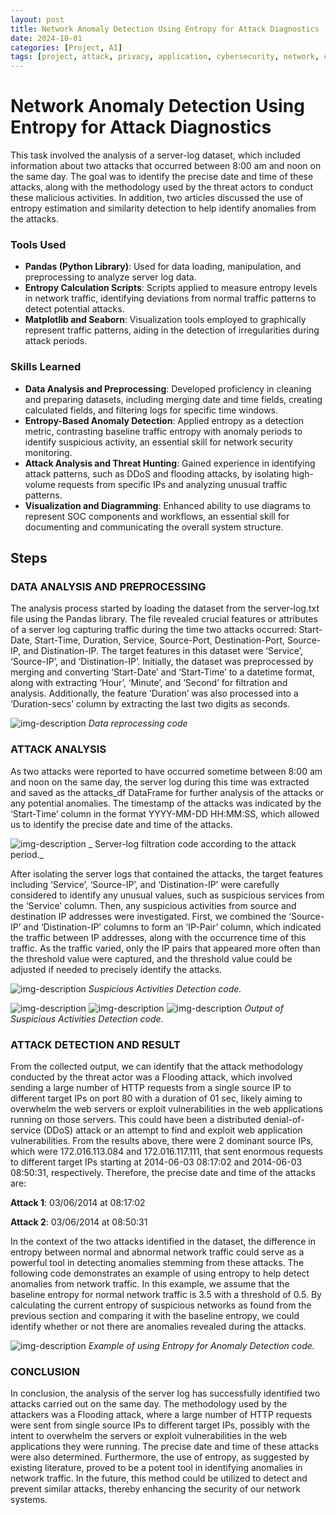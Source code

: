 ```yaml
---
layout: post
title: Network Anomaly Detection Using Entropy for Attack Diagnostics
date: 2024-10-01
categories: [Project, AI]
tags: [project, attack, privacy, application, cybersecurity, network, compliance-assessment, cookie, data-security]
---
```


# Network Anomaly Detection Using Entropy for Attack Diagnostics

This task involved the analysis of a server-log dataset, which included information about two attacks that occurred between 8:00 am and noon on the same day. The goal was to identify the precise date and time of these attacks, along with the methodology used by the threat actors to conduct these malicious activities. In addition, two articles discussed the use of entropy estimation and similarity detection to help identify anomalies from the attacks.


### Tools Used

- **Pandas (Python Library)**: Used for data loading, manipulation, and preprocessing to analyze server log data.
- **Entropy Calculation Scripts**: Scripts applied to measure entropy levels in network traffic, identifying deviations from normal traffic patterns to detect potential attacks.
- **Matplotlib and Seaborn**: Visualization tools employed to graphically represent traffic patterns, aiding in the detection of irregularities during attack periods.

### Skills Learned

- **Data Analysis and Preprocessing**: Developed proficiency in cleaning and preparing datasets, including merging date and time fields, creating calculated fields, and filtering logs for specific time windows.
- **Entropy-Based Anomaly Detection**: Applied entropy as a detection metric, contrasting baseline traffic entropy with anomaly periods to identify suspicious activity, an essential skill for network security monitoring.
- **Attack Analysis and Threat Hunting**: Gained experience in identifying attack patterns, such as DDoS and flooding attacks, by isolating high-volume requests from specific IPs and analyzing unusual traffic patterns.
- **Visualization and Diagramming**: Enhanced ability to use diagrams to represent SOC components and workflows, an essential skill for documenting and communicating the overall system structure.


## Steps

### DATA ANALYSIS AND PREPROCESSING
The analysis process started by loading the dataset from the server-log.txt file using the Pandas library. The file revealed crucial features or attributes of a server log capturing traffic during the time two attacks occurred: Start-Date, Start-Time, Duration, Service, Source-Port, Destination-Port, Source-IP, and Distination-IP. The target features in this dataset were ‘Service’, ‘Source-IP’, and ‘Distination-IP’. Initially, the dataset was preprocessed by merging and converting ‘Start-Date’ and ‘Start-Time’ to a datetime format, along with extracting ‘Hour’, ‘Minute’, and ‘Second’ for filtration and analysis. Additionally, the feature ‘Duration’ was also processed into a ‘Duration-secs’ column by extracting the last two digits as seconds.

![img-description](https://github.com/user-attachments/assets/78ea2334-e27c-4dcb-b3e8-3127df090296)
_Data reprocessing code_


### ATTACK ANALYSIS
As two attacks were reported to have occurred sometime between 8:00 am and noon on the same day, the server log during this time was extracted and saved as the attacks_df DataFrame for further analysis of the attacks or any potential anomalies. The timestamp of the attacks was indicated by the ‘Start-Time’ column in the format YYYY-MM-DD HH:MM:SS, which allowed us to identify the precise date and time of the attacks.

![img-description](https://github.com/user-attachments/assets/f7d78ef4-a8c1-44ab-b271-c972731bb5eb)
_ Server-log filtration code according to the attack period._

After isolating the server logs that contained the attacks, the target features including ‘Service’, ‘Source-IP’, and ‘Distination-IP’ were carefully considered to identify any unusual values, such as suspicious services from the ‘Service’ column. Then, any suspicious activities from source and destination IP addresses were investigated. First, we combined the ‘Source-IP’ and ‘Distination-IP’ columns to form an ‘IP-Pair’ column, which indicated the traffic between IP addresses, along with the occurrence time of this traffic. As the traffic varied, only the IP pairs that appeared more often than the threshold value were captured, and the threshold value could be adjusted if needed to precisely identify the attacks.

![img-description](https://github.com/user-attachments/assets/6b3c9a2f-4111-411f-90de-ea872bcd92d2)
_Suspicious Activities Detection code._

![img-description](https://github.com/user-attachments/assets/d74aade7-aba8-41d5-92a7-85384191930b)
![img-description](https://github.com/user-attachments/assets/909e05a1-81b4-495a-bc13-ab4531a1edd2)
![img-description](https://github.com/user-attachments/assets/52eb5357-865b-42b2-b537-6bcdb3bd4cf4)
_Output of Suspicious Activities Detection code._

### ATTACK DETECTION AND RESULT
From the collected output, we can identify that the attack methodology conducted by the threat actor was a Flooding attack, which involved sending a large number of HTTP requests from a single source IP to different target IPs on port 80 with a duration of 01 sec, likely aiming to overwhelm the web servers or exploit vulnerabilities in the web applications running on those servers. This could have been a distributed denial-of-service (DDoS) attack or an attempt to find and exploit web application vulnerabilities. From the results above, there were 2 dominant source IPs, which were 172.016.113.084 and 172.016.117.111, that sent enormous requests to different target IPs starting at 2014-06-03 08:17:02 and 2014-06-03 08:50:31, respectively. Therefore, the precise date and time of the attacks are:

**Attack 1**: 03/06/2014 at 08:17:02

**Attack 2**: 03/06/2014 at 08:50:31

In the context of the two attacks identified in the dataset, the difference in entropy between normal and abnormal network traffic could serve as a powerful tool in detecting anomalies stemming from these attacks. The following code demonstrates an example of using entropy to help detect anomalies from network traffic. In this example, we assume that the baseline entropy for normal network traffic is 3.5 with a threshold of 0.5. By calculating the current entropy of suspicious networks as found from the previous section and comparing it with the baseline entropy, we could identify whether or not there are anomalies revealed during the attacks.

![img-description](https://github.com/user-attachments/assets/b2970236-34b1-4dae-90a7-e523d62a1268)
_Example of using Entropy for Anomaly Detection code._

### CONCLUSION
In conclusion, the analysis of the server log has successfully identified two attacks carried out on the same day. The methodology used by the attackers was a Flooding attack, where a large number of HTTP requests were sent from single source IPs to different target IPs, possibly with the intent to overwhelm the servers or exploit vulnerabilities in the web applications they were running. The precise date and time of these attacks were also determined. Furthermore, the use of entropy, as suggested by existing literature, proved to be a potent tool in identifying anomalies in network traffic. In the future, this method could be utilized to detect and prevent similar attacks, thereby enhancing the security of our network systems.